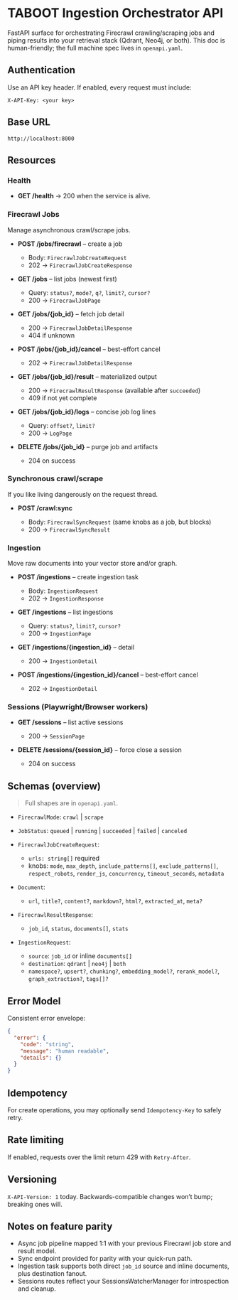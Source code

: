 # TABOOT Ingestion Orchestrator API

FastAPI surface for orchestrating Firecrawl crawling/scraping jobs and piping results into your retrieval stack (Qdrant, Neo4j, or both). This doc is human-friendly; the full machine spec lives in `openapi.yaml`.

## Authentication

Use an API key header. If enabled, every request must include:

```
X-API-Key: <your key>
```

## Base URL

```
http://localhost:8000
```

## Resources

### Health

* **GET /health** → 200 when the service is alive.

### Firecrawl Jobs

Manage asynchronous crawl/scrape jobs.

* **POST /jobs/firecrawl** – create a job

  * Body: `FirecrawlJobCreateRequest`
  * 202 → `FirecrawlJobCreateResponse`

* **GET /jobs** – list jobs (newest first)

  * Query: `status?`, `mode?`, `q?`, `limit?`, `cursor?`
  * 200 → `FirecrawlJobPage`

* **GET /jobs/{job_id}** – fetch job detail

  * 200 → `FirecrawlJobDetailResponse`
  * 404 if unknown

* **POST /jobs/{job_id}/cancel** – best-effort cancel

  * 202 → `FirecrawlJobDetailResponse`

* **GET /jobs/{job_id}/result** – materialized output

  * 200 → `FirecrawlResultResponse` (available after `succeeded`)
  * 409 if not yet complete

* **GET /jobs/{job_id}/logs** – concise job log lines

  * Query: `offset?`, `limit?`
  * 200 → `LogPage`

* **DELETE /jobs/{job_id}** – purge job and artifacts

  * 204 on success

### Synchronous crawl/scrape

If you like living dangerously on the request thread.

* **POST /crawl:sync**

  * Body: `FirecrawlSyncRequest` (same knobs as a job, but blocks)
  * 200 → `FirecrawlSyncResult`

### Ingestion

Move raw documents into your vector store and/or graph.

* **POST /ingestions** – create ingestion task

  * Body: `IngestionRequest`
  * 202 → `IngestionResponse`

* **GET /ingestions** – list ingestions

  * Query: `status?`, `limit?`, `cursor?`
  * 200 → `IngestionPage`

* **GET /ingestions/{ingestion_id}** – detail

  * 200 → `IngestionDetail`

* **POST /ingestions/{ingestion_id}/cancel** – best-effort cancel

  * 202 → `IngestionDetail`

### Sessions (Playwright/Browser workers)

* **GET /sessions** – list active sessions

  * 200 → `SessionPage`

* **DELETE /sessions/{session_id}** – force close a session

  * 204 on success

## Schemas (overview)

> Full shapes are in `openapi.yaml`.

* `FirecrawlMode`: `crawl` | `scrape`
* `JobStatus`: `queued` | `running` | `succeeded` | `failed` | `canceled`
* `FirecrawlJobCreateRequest`:

  * `urls: string[]` required
  * knobs: `mode`, `max_depth`, `include_patterns[]`, `exclude_patterns[]`, `respect_robots`, `render_js`, `concurrency`, `timeout_seconds`, `metadata`
* `Document`:

  * `url`, `title?`, `content?`, `markdown?`, `html?`, `extracted_at`, `meta?`
* `FirecrawlResultResponse`:

  * `job_id`, `status`, `documents[]`, `stats`
* `IngestionRequest`:

  * `source`: `job_id` or inline `documents[]`
  * `destination`: `qdrant` | `neo4j` | `both`
  * `namespace?`, `upsert?`, `chunking?`, `embedding_model?`, `rerank_model?`, `graph_extraction?`, `tags[]?`

## Error Model

Consistent error envelope:

```json
{
  "error": {
    "code": "string",
    "message": "human readable",
    "details": {}
  }
}
```

## Idempotency

For create operations, you may optionally send `Idempotency-Key` to safely retry.

## Rate limiting

If enabled, requests over the limit return 429 with `Retry-After`.

## Versioning

`X-API-Version: 1` today. Backwards-compatible changes won’t bump; breaking ones will.

## Notes on feature parity

* Async job pipeline mapped 1:1 with your previous Firecrawl job store and result model.
* Sync endpoint provided for parity with your quick-run path.
* Ingestion task supports both direct `job_id` source and inline documents, plus destination fanout.
* Sessions routes reflect your SessionsWatcherManager for introspection and cleanup.
